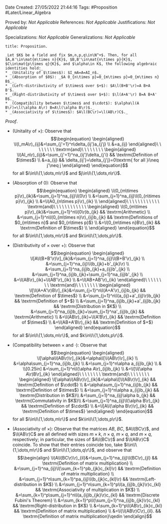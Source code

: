 <div class="topSpace"></div>

Date Created: 27/05/2022 21:44:16
Tags: #Proposition #Later/Linear_Algebra

Proved by: _Not Applicable_
References: _Not Applicable_
Justifications: _Not Applicable_

Specializations: _Not Applicable_
Generalizations: _Not Applicable_

``` ad-Proposition
title: Proposition.

_Let $K$ be a field and fix $m,n,p,q\in\N^+$. Then, for all $A,A'\in\mat{m\times n}{K}$, $B,B'\in\mat{n\times p}{K}$, $C\in\mat{p\times q}{K}$, and $\alpha\in K$, the following algebraic identities hold:_
* _(Unitality of $\times$): $I_mA=A=AI_n$._
* _(Absorption of $0$): _$A 0_{n\times p}=0_{m\times p}=0_{m\times n} B$_._
* _(Left-distributivity of $\times$ over $+$): $A\l(B+B'\r)=A B+A B'$._
* _(Right-distributivity of $\times$ over $+$): $\l(A+A'\r) B=A B+A' B$._
* _(Compatibility between $\times$ and $\cdot$): $\alpha\l(A B\r)=\l(\alpha A\r) B=A\l(\alpha B\r)$._
* _(Associativity of $\times$): $A\l(BC\r)=\l(AB\r)C$._

```

_Proof_.
* (Unitality of $\times$): Observe that
$$\begin{equation}
    \begin{aligned}
        \l(I_mA\r)_{ij}&=\sum_{j'=1}^n\delta_{ij'}a_{j'j} \\
        &=a_{ij}
    \end{aligned}\ \ \ \ \ \ \ \ \textrm{and}\ \ \ \ \ \ \ \ 
    \begin{aligned}
        \l(AI_n\r)_{ij}&=\sum_{j'=1}^na_{ij'}\delta_{j'i} && \textrm{Definition of $\times$} \\
        &=a_{ij} && \delta_{ij'}=\delta_{j'j}=0\textrm{ for all }i\neq j'\neq j
    \end{aligned}
\end{equation}$$
for all $i\in\l\{1,\dots,m\r\}$ and $j\in\l\{1,\dots,n\r\}$.

* (Absorption of $0$): Observe that
$$\begin{equation}
    \begin{aligned}
        \l(0_{m\times p}\r)_{ik}&=\sum_{j=1}^na_{ij}\l(0\r) \\
        &=\sum_{j=1}^na_{ij}\l(0_{n\times p}\r)_{jk} \\
        &=\l(A0_{n\times p}\r)_{ik} \\
    \end{aligned}\ \ \ \ \ \ \ \ \ \ \ \ \textrm{and}\ \ \ \ \ \ \ \ \ \ \ \ 
    \begin{aligned}
        \l(0_{m\times p}\r)_{ik}&=\sum_{j=1}^n\l(0\r)b_{jk} && \textrm{Arithmetic} \\
        &=\sum_{j=1}^n\l(0_{m\times n}\r)_{ij}b_{jk} && \textrm{Definitions of $0_{m\times n}$ and $0_{n\times p}$} \\
        &=\l(0_{m\times n}B\r)_{ik} && \textrm{Definition of $\times$} \\
    \end{aligned}
\end{equation}$$
for all $i\in\l\{1,\dots,m\r\}$ and $k\in\l\{1,\dots,p\r\}$.
* (Distributivity of $\times$ over $+$): Observe that
$$\begin{equation}
    \begin{aligned}
        \l[A\l(B+B'\r)\r]_{ik}&=\sum_{j=1}^na_{ij}\l(B+B'\r)_{jk} \\
        &=\sum_{j=1}^na_{ij}\l(b_{jk}+b'_{jk}\r) \\
        &=\sum_{j=1}^na_{ij}b_{jk}+a_{ij}b'_{jk} \\
        &=\sum_{j=1}^na_{ij}b_{jk}+\sum_{j=1}^na_{ij}b'_{jk} \\
        &=\l(AB\r)_{ik}+\l(AB'\r)_{ik} \\
        &=\l(AB+AB'\r)_{ik}
    \end{aligned}\ \ \ \ \ \ \ \ \textrm{and}\ \ \ \ \ \ \ \ 
    \begin{aligned}
        \l[\l(A+A'\r)B\r]_{ik}&=\sum_{j=1}^n\l(A+A'\r)_{ij}b_{jk} && \textrm{Definition of $\times$} \\
        &=\sum_{j=1}^n\l(a_{ij}+a'_{ij}\r)b_{jk} && \textrm{Definition of $+$} \\
        &=\sum_{j=1}^na_{ij}b_{jk}+a'_{ij}b_{jk} && \textrm{Distribution in $K$} \\
        &=\sum_{j=1}^na_{ij}b_{jk}+\sum_{j=1}^na'_{ij}b_{jk} && \textrm{Arithmetic} \\
        &=\l(AB\r)_{ik}+\l(A'B\r)_{ik} && \textrm{Definition of $\times$} \\
        &=\l(AB+A'B\r)_{ik} && \textrm{Definition of $+$}
    \end{aligned}
\end{equation}$$
for all $i\in\l\{1,\dots,m\r\}$, and $k\in\l\{1,\dots,p\r\}$.
* (Compatibility between $\times$ and $\cdot$): Observe that
$$\begin{equation}
    \begin{aligned}
        \l[\alpha\l(AB\r)\r]_{ik}&=\alpha\l[\l(AB\r)\r]_{ik} \\
        &=\alpha\sum_{j=1}^na_{ij}b_{jk} \\
        &=\sum_{j=1}^n\alpha a_{ij}b_{jk} \\
        & \\[0.25in]
        &=\sum_{j=1}^n\l(\alpha A\r)_{ij}b_{jk} \\
        &=\l[\l(\alpha A\r)B\r]_{ik}
    \end{aligned}\ \ \ \ \ \ \ \ \textrm{and}\ \ \ \ \ \ \ \ 
    \begin{aligned}
        \l[\alpha\l(AB\r)\r]_{ik}&=\alpha\l[\l(AB\r)\r]_{ik} && \textrm{Definition of $\cdot$} \\
        &=\alpha\sum_{j=1}^na_{ij}b_{jk} && \textrm{Definition of $\times$} \\
        &=\sum_{j=1}^n\alpha a_{ij}b_{jk} && \textrm{Distribution in $K$}\\
        &=\sum_{j=1}^na_{ij}\alpha b_{jk} && \textrm{Commutativity in $K$}\\
        &=\sum_{j=1}^na_{ij}\l(\alpha B\r)_{jk} && \textrm{Definition of $\cdot$} \\
        &=\l[A\l(\alpha B\r)\r]_{ik} && \textrm{Definition of $\times$}
    \end{aligned}
\end{equation}$$
for all $i\in\l\{1,\dots,m\r\}$ and $k\in\l\{1,\dots,p\r\}$.
* (Associativity of $\times$): Observe that the matrices $AB$, $BC$, $A\l(BC\r)$, and $\l(AB\r)C$ are all defined with sizes $m\times k$, $n\times q$, $m\times q$, and $m\times q$, respectively; in particular, the sizes of $A\l(BC\r)$ and $\l(AB\r)C$ coincide. To show that their entries coincide too, take $i\in\l\{1,\dots,m\r\}$ and $l\in\l\{1,\dots,q\r\}$, and observe that
$$\begin{align}
    \l(A\l(BC\r)\r)_{il}&=\sum_{j=1}^na_{ij}\l(BC\r)_{jl} && \textrm{Definition of matrix multiplication} \\
    &=\sum_{j=1}^na_{ij}\l(\sum_{k=1}^pb_{jk}c_{kl}\r) && \textrm{Definition of matrix multiplication} \\
    &=\sum_{j=1}^n\sum_{k=1}^pa_{ij}\l(b_{jk}c_{kl}\r) && \textrm{Left-distribution in $K$} \\
    &=\sum_{j=1}^n\sum_{k=1}^p\l(a_{ij}b_{jk}\r)c_{kl} && \textrm{Associativity of multiplication in $K$} \\
    &=\sum_{k=1}^p\sum_{j=1}^n\l(a_{ij}b_{jk}\r)c_{kl} && \textrm{Discrete Fubini's Theorem} \\
    &=\sum_{k=1}^p\l(\sum_{j=1}^na_{ij}b_{jk}\r)c_{kl} && \textrm{Right-distribution in $K$} \\
    &=\sum_{k=1}^p\l(AB\r)_{ik}c_{kl} && \textrm{Definition of matrix multiplication} \\
    &=\l(\l(AB\r)C\r)_{il}. && \textrm{Definition of matrix multiplication}\qedin
\end{align}$$
